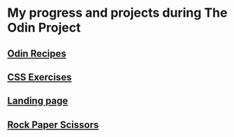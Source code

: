 # My progress and projects during The Odin Project

## [Odin Recipes](odin-recipes)

## [CSS Exercises](css-exercises)

## [Landing page](landing-page)

## [Rock Paper Scissors](rock-paper-scissors)
